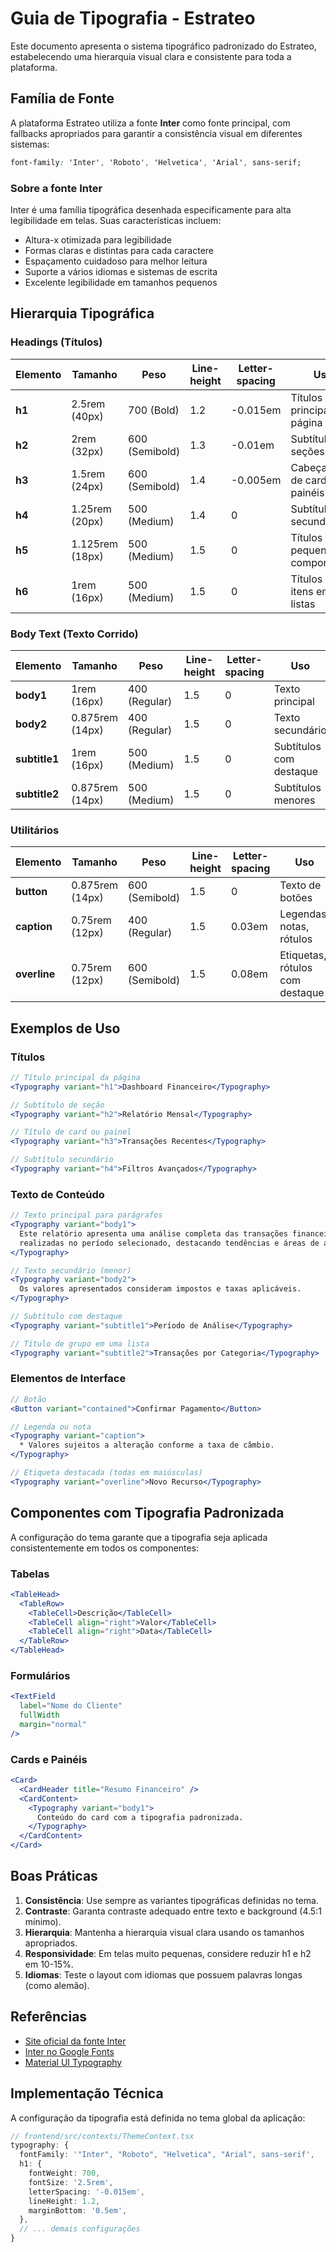 # Guia de Tipografia - Estrateo

Este documento apresenta o sistema tipográfico padronizado do Estrateo, estabelecendo uma hierarquia visual clara e consistente para toda a plataforma.

## Família de Fonte

A plataforma Estrateo utiliza a fonte **Inter** como fonte principal, com fallbacks apropriados para garantir a consistência visual em diferentes sistemas:

```css
font-family: 'Inter', 'Roboto', 'Helvetica', 'Arial', sans-serif;
```

### Sobre a fonte Inter

Inter é uma família tipográfica desenhada especificamente para alta legibilidade em telas. Suas características incluem:

- Altura-x otimizada para legibilidade
- Formas claras e distintas para cada caractere
- Espaçamento cuidadoso para melhor leitura
- Suporte a vários idiomas e sistemas de escrita
- Excelente legibilidade em tamanhos pequenos

## Hierarquia Tipográfica

### Headings (Títulos)

| Elemento | Tamanho | Peso | Line-height | Letter-spacing | Uso |
|----------|---------|------|-------------|----------------|-----|
| **h1** | 2.5rem (40px) | 700 (Bold) | 1.2 | -0.015em | Títulos principais de página |
| **h2** | 2rem (32px) | 600 (Semibold) | 1.3 | -0.01em | Subtítulos de seções |
| **h3** | 1.5rem (24px) | 600 (Semibold) | 1.4 | -0.005em | Cabeçalhos de cards e painéis |
| **h4** | 1.25rem (20px) | 500 (Medium) | 1.4 | 0 | Subtítulos secundários |
| **h5** | 1.125rem (18px) | 500 (Medium) | 1.5 | 0 | Títulos de pequenos componentes |
| **h6** | 1rem (16px) | 500 (Medium) | 1.5 | 0 | Títulos de itens em listas |

### Body Text (Texto Corrido)

| Elemento | Tamanho | Peso | Line-height | Letter-spacing | Uso |
|----------|---------|------|-------------|----------------|-----|
| **body1** | 1rem (16px) | 400 (Regular) | 1.5 | 0 | Texto principal |
| **body2** | 0.875rem (14px) | 400 (Regular) | 1.5 | 0 | Texto secundário |
| **subtitle1** | 1rem (16px) | 500 (Medium) | 1.5 | 0 | Subtítulos com destaque |
| **subtitle2** | 0.875rem (14px) | 500 (Medium) | 1.5 | 0 | Subtítulos menores |

### Utilitários

| Elemento | Tamanho | Peso | Line-height | Letter-spacing | Uso |
|----------|---------|------|-------------|----------------|-----|
| **button** | 0.875rem (14px) | 600 (Semibold) | 1.5 | 0 | Texto de botões |
| **caption** | 0.75rem (12px) | 400 (Regular) | 1.5 | 0.03em | Legendas, notas, rótulos |
| **overline** | 0.75rem (12px) | 600 (Semibold) | 1.5 | 0.08em | Etiquetas, rótulos com destaque |

## Exemplos de Uso

### Títulos

```jsx
// Título principal da página
<Typography variant="h1">Dashboard Financeiro</Typography>

// Subtítulo de seção
<Typography variant="h2">Relatório Mensal</Typography>

// Título de card ou painel
<Typography variant="h3">Transações Recentes</Typography>

// Subtítulo secundário
<Typography variant="h4">Filtros Avançados</Typography>
```

### Texto de Conteúdo

```jsx
// Texto principal para parágrafos
<Typography variant="body1">
  Este relatório apresenta uma análise completa das transações financeiras 
  realizadas no período selecionado, destacando tendências e áreas de atenção.
</Typography>

// Texto secundário (menor)
<Typography variant="body2">
  Os valores apresentados consideram impostos e taxas aplicáveis.
</Typography>

// Subtítulo com destaque
<Typography variant="subtitle1">Período de Análise</Typography>

// Título de grupo em uma lista
<Typography variant="subtitle2">Transações por Categoria</Typography>
```

### Elementos de Interface

```jsx
// Botão
<Button variant="contained">Confirmar Pagamento</Button>

// Legenda ou nota
<Typography variant="caption">
  * Valores sujeitos a alteração conforme a taxa de câmbio.
</Typography>

// Etiqueta destacada (todas em maiúsculas)
<Typography variant="overline">Novo Recurso</Typography>
```

## Componentes com Tipografia Padronizada

A configuração do tema garante que a tipografia seja aplicada consistentemente em todos os componentes:

### Tabelas

```jsx
<TableHead>
  <TableRow>
    <TableCell>Descrição</TableCell>
    <TableCell align="right">Valor</TableCell>
    <TableCell align="right">Data</TableCell>
  </TableRow>
</TableHead>
```

### Formulários

```jsx
<TextField 
  label="Nome do Cliente" 
  fullWidth 
  margin="normal"
/>
```

### Cards e Painéis

```jsx
<Card>
  <CardHeader title="Resumo Financeiro" />
  <CardContent>
    <Typography variant="body1">
      Conteúdo do card com a tipografia padronizada.
    </Typography>
  </CardContent>
</Card>
```

## Boas Práticas

1. **Consistência**: Use sempre as variantes tipográficas definidas no tema.
2. **Contraste**: Garanta contraste adequado entre texto e background (4.5:1 mínimo).
3. **Hierarquia**: Mantenha a hierarquia visual clara usando os tamanhos apropriados.
4. **Responsividade**: Em telas muito pequenas, considere reduzir h1 e h2 em 10-15%.
5. **Idiomas**: Teste o layout com idiomas que possuem palavras longas (como alemão).

## Referências

- [Site oficial da fonte Inter](https://rsms.me/inter/)
- [Inter no Google Fonts](https://fonts.google.com/specimen/Inter)
- [Material UI Typography](https://mui.com/material-ui/react-typography/)

## Implementação Técnica

A configuração da tipografia está definida no tema global da aplicação:

```typescript
// frontend/src/contexts/ThemeContext.tsx
typography: {
  fontFamily: '"Inter", "Roboto", "Helvetica", "Arial", sans-serif',
  h1: {
    fontWeight: 700,
    fontSize: '2.5rem',
    letterSpacing: '-0.015em',
    lineHeight: 1.2,
    marginBottom: '0.5em',
  },
  // ... demais configurações
}
``` 